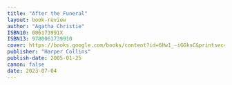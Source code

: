 ```yaml
---
title: "After the Funeral"
layout: book-review
author: "Agatha Christie"
ISBN10: 006173991X
ISBN13: 9780061739910
cover: https://books.google.com/books/content?id=6Hw1_-iGGksC&printsec=frontcover&img=1&zoom=1&edge=curl&source=gbs_api
publisher: "Harper Collins"
publish-date: 2005-01-25
canon: false
date: 2023-07-04
---
```

